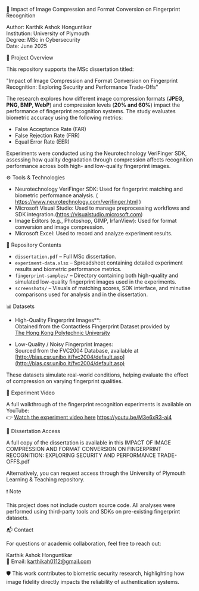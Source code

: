 

🧬 Impact of Image Compression and Format Conversion on Fingerprint Recognition

Author: Karthik Ashok Honguntikar  
Institution: University of Plymouth  
Degree: MSc in Cybersecurity  
Date: June 2025  

📄 Project Overview

This repository supports the MSc dissertation titled:

"Impact of Image Compression and Format Conversion on Fingerprint Recognition: Exploring Security and Performance Trade-Offs"

The research explores how different image compression formats (**JPEG, PNG, BMP, WebP**) and compression levels (**20% and 60%**) impact the performance of fingerprint recognition systems. The study evaluates biometric accuracy using the following metrics:

- False Acceptance Rate (FAR)
- False Rejection Rate (FRR)
- Equal Error Rate (EER)

Experiments were conducted using the Neurotechnology VeriFinger SDK, assessing how quality degradation through compression affects recognition performance across both high- and low-quality fingerprint images.

⚙️ Tools & Technologies

- Neurotechnology VeriFinger SDK: Used for fingerprint matching and biometric performance analysis. ( https://www.neurotechnology.com/verifinger.html )
- Microsoft Visual Studio: Used to manage preprocessing workflows and SDK integration.(https://visualstudio.microsoft.com)
- Image Editors (e.g., Photoshop, GIMP, IrfanView): Used for format conversion and image compression.
- Microsoft Excel: Used to record and analyze experiment results.


 📁 Repository Contents

- `dissertation.pdf` – Full MSc dissertation.
- `experiment-data.xlsx` – Spreadsheet containing detailed experiment results and biometric performance metrics.
- `fingerprint-samples/` – Directory containing both high-quality and simulated low-quality fingerprint images used in the experiments.
- `screenshots/` – Visuals of matching scores, SDK interface, and minutiae comparisons used for analysis and in the dissertation.

📊 Datasets

- High-Quality Fingerprint Images**:  
  Obtained from the Contactless Fingerprint Dataset provided by  
  [The Hong Kong Polytechnic University](https://www4.comp.polyu.edu.hk/~csajaykr/myhome/database_request/ContactlessFP/)

- Low-Quality / Noisy Fingerprint Images:  
  Sourced from the FVC2004 Database, available at  
  [http://bias.csr.unibo.it/fvc2004/default.asp](http://bias.csr.unibo.it/fvc2004/default.asp)

These datasets simulate real-world conditions, helping evaluate the effect of compression on varying fingerprint qualities.

🎥 Experiment Video

A full walkthrough of the fingerprint recognition experiments is available on YouTube:  
👉 [Watch the experiment video here](#) https://youtu.be/M3e6xR3-ai4

📘 Dissertation Access

A full copy of the dissertation is available in this IMPACT OF IMAGE COMPRESSION AND FORMAT CONVERSION ON
FINGERPRINT RECOGNITION: EXPLORING SECURITY AND PERFORMANCE TRADE-OFFS.pdf
 
Alternatively, you can request access through the University of Plymouth Learning & Teaching repository.

❗ Note

This project does not include custom source code. All analyses were performed using third-party tools and SDKs on pre-existing fingerprint datasets.

📬 Contact

For questions or academic collaboration, feel free to reach out:

Karthik Ashok Honguntikar  
📧 Email: karthikah0112@gmail.com 


🛡️ This work contributes to biometric security research, highlighting how image fidelity directly impacts the reliability of authentication systems.





